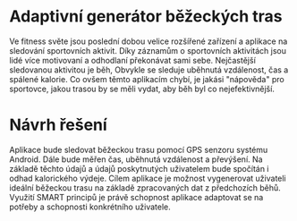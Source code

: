 # Adaptivní generátor běžeckých tras

Ve fitness světe jsou poslední dobou velice rozšířené zařízení a aplikace na sledování sportovních aktivit. Díky záznamům o sportovních aktivitách jsou lidé více motivovaní a odhodlaní překonávat sami sebe. Nejčastější sledovanou aktivitou je běh, Obvykle se sleduje uběhnutá vzdálenost, čas a spálené kalorie. Co ovšem těmto aplikacím chybí, je jakási "nápověda" pro sportovce, jakou trasou by se měli vydat, aby běh byl co nejefektivnější.

# Návrh řešení

Aplikace bude sledovat běžeckou trasu pomocí GPS senzoru systému Android. Dále bude měřen čas, uběhnutá vzdálenost a převýšení. Na základě těchto údajů a údajů poskytnutých uživatelem bude spočítán i odhad kalorického výdeje. Cílem aplikace je možnost vygenerovat uživateli ideální běžeckou trasu na základě zpracovaných dat z předchozích běhů. Využití SMART principů je právě schopnost aplikace adaptovat se na potřeby a schopnosti konkrétního uživatele.
